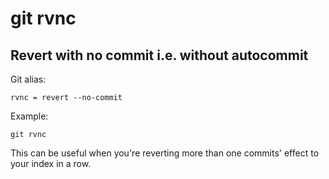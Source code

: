 # git rvnc

## Revert with no commit i.e. without autocommit

Git alias:

```git
rvnc = revert --no-commit
```

Example:

```shell
git rvnc
```

This can be useful when you're reverting more than one
commits' effect to your index in a row.
